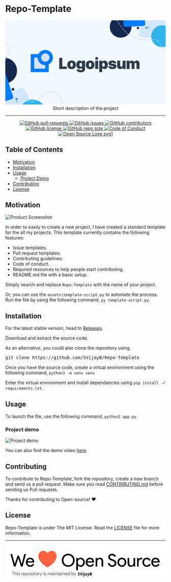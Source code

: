 # Repo-Template

<p align="center">
    <img src="assets/Logo.png" alt="Logo" border="0">
    <br>Short description of the project
</p>

---

<p align="center">
    <a href="https://github.com/SVijayB/Repo-Template/pulls">
        <img src="https://img.shields.io/github/issues-pr/SVijayB/Repo-Template.svg?style=for-the-badge&amp;logo=opencollective" alt="GitHub pull-requests">
    </a>
<a href="https://github.com/SVijayB/Repo-Template/issues">
    <img src="https://img.shields.io/github/issues/SVijayB/Repo-Template.svg?style=for-the-badge&amp;logo=testcafe" alt="GitHub issues">
    </a>
<a href="https://github.com/SVijayB/Repo-Template/graphs/contributors">
    <img src="https://img.shields.io/github/contributors/SVijayB/Repo-Template.svg?style=for-the-badge&amp;logo=bandsintown" alt="GitHub contributors">
    </a>
<a href="https://github.com/SVijayB/Repo-Template/blob/master/LICENSE">
    <img src="https://img.shields.io/github/license/SVijayB/Repo-Template?style=for-the-badge&amp;logo=appveyor" alt="GitHub license">
    </a>
<a href="https://github.com/SVijayB/Repo-Template">
    <img src="https://img.shields.io/github/repo-size/SVijayB/Repo-Template?style=for-the-badge&amp;logo=git" alt="GitHub repo size">
    </a>
<a href="https://github.com/SVijayB/Repo-Template/blob/master/.github/CODE_OF_CONDUCT.md">
    <img src="https://img.shields.io/badge/code%20of-conduct-ff69b4.svg?style=for-the-badge&amp;logo=crowdsource" alt="Code of Conduct">
    </a>
<a href="https://github.com/SVijayB/Repo-Template/blob/master/.github/CONTRIBUTING.md">
    <img src="https://img.shields.io/static/v1?style=for-the-badge&amp;logo=opensourceinitiative&amp;label=Open&amp;message=Source%20%E2%9D%A4%EF%B8%8F&amp;color=blueviolet" alt="Open Source Love svg1">
    </a>
</p>

## Table of Contents

-   [Motivation](#Motivation)
-   [Installation](#Installation)
-   [Usage](#Usage)
    -   [Project Demo](#Demo)
-   [Contributing](#Contributing)
-   [License](#License)

## Motivation

<!--- Insert product screenshot below --->

![Product Screenshot](https://media.giphy.com/media/L1R1tvI9svkIWwpVYr/giphy.gif)

<!--- replace with motivation for your project --->

In order to easily to create a new project, I have created a standard template for the all my projects.
This template currently contains the following features:

-   Issue templates.
-   Pull request templates.
-   Contributing guidelines.
-   Code of conduct.
-   Required resources to help people start contributing.
-   README.md file with a basic setup.

Simply search and replace `Repo-Template` with the name of your project.

Or, you can use the `assets\template-script.py` to automate the process.
Run the file by using the following command, `py template-script.py`.

## Installation

<!--- Provide instructions on installing the application --->

For the latest stable version, head to [Releases](https://github.com/SVijayB/Repo-Template/releases).

Download and extract the source code.

As an alternative, you could also clone the repository using,

<pre>
git clone https://github.com/SVijayB/Repo-Template
</pre>

Once you have the source code, create a virtual environment using the following command,
`python3 -m venv venv`

Enter the virtual environment and install dependancies using `pip install -r requirements.txt`.

## Usage

<!--- Provide instructions on how to use the application after installing it --->

To launch the file, use the following command, `python3 app.py`.

<!--- You can also add in screenshots, app demo (Gif format) or even provide link to other resources --->

### Project demo

![Project demo](https://media.giphy.com/media/v1.Y2lkPTc5MGI3NjExMTJlODMxMDg0ZWJjOGFmNTdjYzczZTMwZTIyNzM3YTExZWMxMzM2OCZjdD1n/wwg1suUiTbCY8H8vIA/giphy-downsized-large.gif)

You can also find the demo video [here](https://www.youtube.com/watch?v=QH2-TGUlwu4).

## Contributing

To contribute to Repo-Template, fork the repository, create a new branch and send us a pull request. Make sure you read [CONTRIBUTING.md](https://github.com/SVijayB/Repo-Template/blob/master/.github/CONTRIBUTING.md) before sending us Pull requests.

Thanks for contributing to Open-source! ❤️

## License

Repo-Template is under The MIT License. Read the [LICENSE](https://github.com/SVijayB/Repo-Template/blob/master/LICENSE) file for more information.

---

<img src="assets/footercredits.png" width = "600px">
